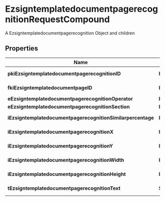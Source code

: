 

# EzsigntemplatedocumentpagerecognitionRequestCompound

A Ezsigntemplatedocumentpagerecognition Object and children

## Properties

| Name | Type | Description | Notes |
|------------ | ------------- | ------------- | -------------|
|**pkiEzsigntemplatedocumentpagerecognitionID** | **Integer** | The unique ID of the Ezsigntemplatedocumentpagerecognition |  [optional] |
|**fkiEzsigntemplatedocumentpageID** | **Integer** | The unique ID of the Ezsigntemplatedocumentpage |  |
|**eEzsigntemplatedocumentpagerecognitionOperator** | **FieldEEzsigntemplatedocumentpagerecognitionOperator** |  |  |
|**eEzsigntemplatedocumentpagerecognitionSection** | **FieldEEzsigntemplatedocumentpagerecognitionSection** |  |  |
|**iEzsigntemplatedocumentpagerecognitionSimilarpercentage** | **Integer** | The similarpercentage of the Ezsigntemplatedocumentpagerecognition |  [optional] |
|**iEzsigntemplatedocumentpagerecognitionX** | **Integer** | The x of the Ezsigntemplatedocumentpagerecognition |  [optional] |
|**iEzsigntemplatedocumentpagerecognitionY** | **Integer** | The y of the Ezsigntemplatedocumentpagerecognition |  [optional] |
|**iEzsigntemplatedocumentpagerecognitionWidth** | **Integer** | The width of the Ezsigntemplatedocumentpagerecognition |  [optional] |
|**iEzsigntemplatedocumentpagerecognitionHeight** | **Integer** | The height of the Ezsigntemplatedocumentpagerecognition |  [optional] |
|**tEzsigntemplatedocumentpagerecognitionText** | **String** | The text of the Ezsigntemplatedocumentpagerecognition |  |



